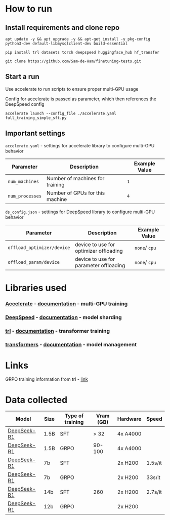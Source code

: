 # How to run

## Install requirements and clone repo

`apt update -y && apt upgrade -y && apt-get install -y pkg-config python3-dev default-libmysqlclient-dev build-essential`

`pip install trl datasets torch deepspeed huggingface_hub hf_transfer`

`git clone https://github.com/Sam-de-Ham/finetuning-tests.git`

## Start a run

Use accelerate to run scripts to ensure proper multi-GPU usage

Config for accelerate is passed as parameter, which then references the DeepSpeed config

`accelerate launch --config_file ./accelerate.yaml full_training_simple_sft.py`

## Important settings

`accelerate.yaml` - settings for accelerate library to configure multi-GPU behavior

| Parameter       | Description                     | Example Value |
| --------------- | ------------------------------- | ------------- |
| `num_machines`  | Number of machines for training | `1`           |
| `num_processes` | Number of GPUs for this machine | `4`           |

`ds_config.json` - settings for DeepSpeed library to configure multi-GPU behavior

| Parameter                  | Description                            | Example Value |
| -------------------------- | -------------------------------------- | ------------- |
| `offload_optimizer/device` | device to use for optimizer offloading | `none`/ `cpu` |
| `offload_param/device`     | device to use for parameter offloading | `none`/ `cpu` |

# Libraries used

### [Accelerate](https://github.com/huggingface/accelerate) - [documentation](https://huggingface.co/docs/accelerate/en/index) - multi-GPU training

### [DeepSpeed](https://github.com/deepspeedai/DeepSpeed) - [documentation](https://deepspeed.readthedocs.io/en/latest/) - model sharding

### [trl](https://github.com/huggingface/trl) - [documentation](https://huggingface.co/docs/trl/index) - transformer training

### [transformers](https://github.com/huggingface/transformers) - [documentation](https://huggingface.co/docs/transformers/index) - model management

# Links

GRPO training information from trl - [link](https://huggingface.co/docs/trl/main/en/grpo_trainer)

# Data collected

| Model                                                         | Size | Type of training | Vram (GB) | Hardware | Speed   |
| ------------------------------------------------------------- | ---- | ---------------- | --------- | -------- | ------- |
| [DeepSeek-R1](https://huggingface.co/deepseek-ai/DeepSeek-R1) | 1.5B | SFT              | > 32      | 4x A4000 |         |
| [DeepSeek-R1](https://huggingface.co/deepseek-ai/DeepSeek-R1) | 1.5B | GRPO             | 90-100    | 4x A4000 |         |
| [DeepSeek-R1](https://huggingface.co/deepseek-ai/DeepSeek-R1) | 7b   | SFT              |           | 2x H200  | 1.5s/it |
| [DeepSeek-R1](https://huggingface.co/deepseek-ai/DeepSeek-R1) | 7b   | GRPO             |           | 2x H200  | 33s/it  |
| [DeepSeek-R1](https://huggingface.co/deepseek-ai/DeepSeek-R1) | 14b  | SFT              | 260       | 2x H200  | 2.7s/it |
| [DeepSeek-R1](https://huggingface.co/deepseek-ai/DeepSeek-R1) | 12b  | GRPO             |           | 2x H200  |         |
